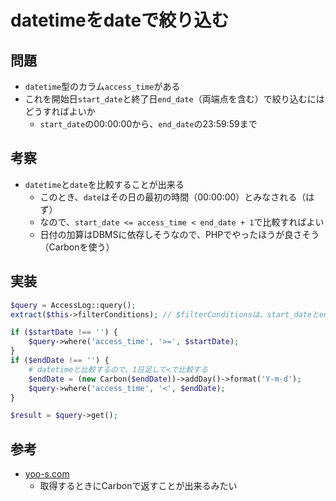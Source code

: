 # datetimeをdateで絞り込む

## 問題

- `datetime`型のカラム`access_time`がある
- これを開始日`start_date`と終了日`end_date`（両端点を含む）で絞り込むにはどうすればよいか
  - `start_date`の00:00:00から、`end_date`の23:59:59まで

## 考察

- `datetime`と`date`を比較することが出来る
  - このとき、`date`はその日の最初の時間（00:00:00）とみなされる（はず）
  - なので、`start_date <= access_time < end_date + 1`で比較すればよい
  - 日付の加算はDBMSに依存しそうなので、PHPでやったほうが良さそう（Carbonを使う）

## 実装

```php
$query = AccessLog::query();
extract($this->filterConditions); // $filterConditionsは、start_dateとend_dateをキーに持つ配列

if ($startDate !== '') {
    $query->where('access_time', '>=', $startDate);
}
if ($endDate !== '') {
    # datetimeと比較するので、1日足して<で比較する
    $endDate = (new Carbon($endDate))->addDay()->format('Y-m-d');
    $query->where('access_time', '<', $endDate);
}

$result = $query->get();

```

## 参考

- [yoo-s.com](https://yoo-s.com/topic/detail/788)
  - 取得するときにCarbonで返すことが出来るみたい
